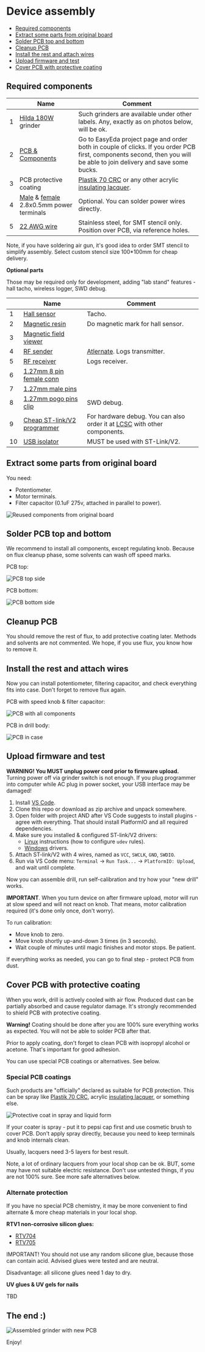 Device assembly <!-- omit in toc -->
===============

- [Required components](#required-components)
- [Extract some parts from original board](#extract-some-parts-from-original-board)
- [Solder PCB top and bottom](#solder-pcb-top-and-bottom)
- [Cleanup PCB](#cleanup-pcb)
- [Install the rest and attach wires](#install-the-rest-and-attach-wires)
- [Upload firmware and test](#upload-firmware-and-test)
- [Cover PCB with protective coating](#cover-pcb-with-protective-coating)


## Required components

&nbsp; | Name | Comment
-----|-------------|--------
1 | [Hilda 180W](https://www.aliexpress.com/af/hilda-180w.html?SortType=total_tranpro_desc) grinder | Such grinders are available under other labels. Any, exactly as on photos below, will be ok.
2 | [PCB & Components](https://easyeda.com/speed/AC-speed-control-for-grinder) | Go to EasyEda project page and order both in couple of clicks. If you order PCB first, components second, then you will be able to join delivery and save some bucks.
3 | PCB protective coating | [Plastik 70 CRC](https://www.google.com/search?q=Plastik+70+CRC) or any other acrylic [insulating lacquer](https://www.google.com/search?q=insulating+lacquer).
4 | [Male](https://www.aliexpress.com/item/-/32700932502.html) & [female](https://www.aliexpress.com/item/-/32593170276.html) 2.8x0.5mm power terminals | Optional. You can solder power wires directly.
5 | [22 AWG wire](https://www.aliexpress.com/item/32854919883.html) | Stainless steel, for SMT stencil only. Position over PCB, via reference holes.

Note, if you have soldering air gun, it's good idea to order SMT stencil to
simplify assembly. Select custom stencil size 100*100mm for cheap delivery.

**Optional parts**

Those may be required only for development, adding "lab stand" features - hall
tacho, wireless logger, SWD debug.

&nbsp; | Name | Comment
-----|-------------|--------
1 | [Hall sensor](https://lcsc.com/product-detail/Magnetic-Sensors_HX-hengjiaxing-HX4913_C296270.html) | Tacho.
2 | [Magnetic resin](https://www.aliexpress.com/item/33017302814.html) | Do magnetic mark for hall sensor.
3 | [Magnetic field viewer](https://www.aliexpress.com/item/32967659973.html) |
4 | [RF sender](https://lcsc.com/product-detail/Wireless-Modules_nRF24L01-wireless-module_C84802.html) | [Atlernate](https://www.aliexpress.com/item/32599246022.html). Logs transmitter.
5 | [RF receiver](https://www.aliexpress.com/item/4000112750588.html) | Logs receiver.
6 | [1.27mm 8 pin female conn](https://lcsc.com/product-detail/Pin-Header-Female-Header_BOOMELE-Boom-Precision-Elec-C92297_C92297.html) |
7 | [1.27mm male pins](https://lcsc.com/product-detail/Pin-Header-Female-Header_BOOMELE-Boom-Precision-Elec-1-27mm-1x50P_C3408.html) |
8 | [1.27mm pogo pins clip](https://www.aliexpress.com/item/32959606674.html) | SWD debug.
9 | [Cheap ST-link/V2 programmer](https://www.aliexpress.com/af/st-link-v2.html?SortType=total_tranpro_desc) | For hardware debug. You can also order it at [LCSC](https://lcsc.com/search?q=st-link) with other components.
10 | [USB isolator](https://www.aliexpress.com/af/usb-isolator.html) | MUST be used with ST-Link/V2.

## Extract some parts from original board

You need:

- Potentiometer.
- Motor terminals.
- Filter capacitor (0.1uF 275v, attached in parallel to power).

![Reused components from original board](./images/old_pcb_components.jpg)


## Solder PCB top and bottom

We recommend to install all components, except regulating knob. Because on
flux cleanup phase, some solvents can wash off speed marks.

PCB top:

![PCB top side](./images/pcb_top.jpg)

PCB bottom:

![PCB bottom side](./images/pcb_bottom.jpg)


## Cleanup PCB

You should remove the rest of flux, to add protective coating later. Methods and
solvents are not commented. We hope, if you use flux, you know how to remove it.


## Install the rest and attach wires

Now you can install potentiometer, filtering capacitor, and check everything
fits into case. Don't forget to remove flux again.

PCB with speed knob & filter capacitor:

![PCB with all components](./images/pcb_full.jpg)

PCB in drill body:

![PCB in case](./images/pcb_and_case.jpg)


## Upload firmware and test

**WARNING! You MUST unplug power cord prior to firmware upload.** Turning power
off via grinder switch is not enough. If you plug programmer into computer
while AC plug in power socket, your USB interface may be damaged!

1. Install [VS Code](https://code.visualstudio.com/).
2. Clone this repo or download as zip archive and unpack somewhere.
3. Open folder with project AND after VS Code suggests to install plugins - agree
   with everything. That should install PlatformIO and all required dependencies.
4. Make sure you installed & configured ST-link/V2 drivers:
   - [Linux](http://docs.platformio.org/en/latest/installation.html#troubleshooting)
     instructions (how to configure `udev` rules).
   - [Windows](https://www.st.com/en/development-tools/stsw-link009.html) drivers.
5. Attach ST-link/V2 with 4 wires, named as `VCC`, `SWCLK`, `GND`, `SWDIO`.
6. Run via VS Code menu: `Terminal` → `Run Task...` → `PlatformIO: Upload`,
   and wait until complete.

Now you can assemble drill, run self-calibration and try how your "new drill"
works.

**IMPORTANT**. When you turn device on after firmware upload, motor will run at
slow speed and will not react on knob. That means, motor calibration required
(it's done only once, don't worry).

To run calibration:

- Move knob to zero.
- Move knob shortly up-and-down 3 times (in 3 seconds).
- Wait couple of minutes until magic finishes and motor stops. Be patient.

If everything works as needed, you can go to final step - protect PCB from dust.


## Cover PCB with protective coating

When you work, drill is actively cooled with air flow. Produced dust can be
partially absorbed and cause regulator damage. It's strongly recommended to
shield PCB with protective coating.

**Warning!** Coating should be done after you are 100% sure everything
works as expected. You will not be able to solder PCB after that.

Prior to apply coating, don't forget to clean PCB with isopropyl alcohol or
acetone. That's important for good adhesion.

You can use special PCB coatings or alternatives. See below.


### Special PCB coatings <!-- omit in toc -->

Such products are "officially" declared as suitable for PCB protection. This
can be spray like [Plastik 70 CRC](https://www.google.com/search?q=Plastik+70+CRC),
acrylic [insulating lacquer](https://www.google.com/search?q=insulating+lacquer),
or something else.

![Protective coat in spray and liquid form](./images/protective_coat.jpg)

If your coater is spray - put it to pepsi cap first and use cosmetic brush to
cover PCB. Don't apply spray directly, because you need to keep terminals and
knob internals clean.

Usually, lacquers need 3-5 layers for best result.

Note, a lot of ordinary lacquers from your local shop can be ok. BUT,
some may have not suitable electric resistance. Don't use untested things, if
you are not 100% sure. See more safe alternatives below.


### Alternate protection <!-- omit in toc -->

If you have no special PCB chemistry, it may be more convenient to find
alternate & more cheap materials in your local shop.

**RTV1 non-corrosive silicon glues:**

- [RTV704](https://aliexpress.com/af/704-silicone-glue.html)
- [RTV705](https://aliexpress.com/af/705-silicone-glue.html)

IMPORTANT! You should not use any random silicone glue, because those can
contain acid. Advised glues were tested and are neutral.

Disadvantage: all silicone glues need 1 day to dry.

**UV glues & UV gels for nails**

TBD


## The end :) <!-- omit in toc -->

![Assembled grinder with new PCB](./images/hilda_assembled.jpg)


Enjoy!
